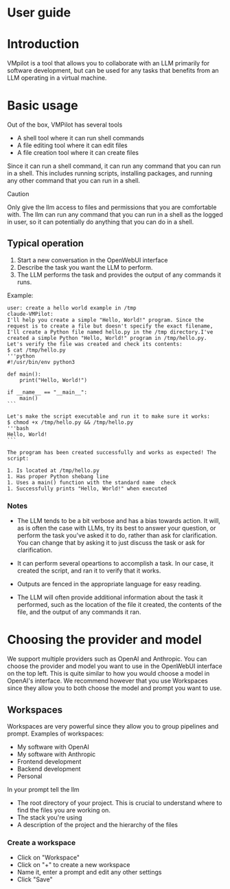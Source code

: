 # User guide

# Introduction
VMpilot is a tool that allows you to collaborate with an LLM primarily for software development, but can be used for any tasks that benefits from an LLM operating in a virtual machine.

# Basic usage
Out of the box, VMPilot has several tools
- A shell tool where it can run shell commands
- A file editing tool where it can edit files
- A file creation tool where it can create files

Since it can run a shell command, it can run any command that you can run in a shell. This includes running scripts, installing packages, and running any other command that you can run in a shell.
> [!CAUTION]
Only give the llm access to files and permissions that you are comfortable with. The llm can run any command that you can run in a shell as the logged in user, so it can potentially do anything that you can do in a shell.

## Typical operation

1. Start a new conversation in the OpenWebUI interface
2. Describe the task you want the LLM to perform.
3. The LLM performs the task and provides the output of any commands it runs.

Example:
````
user: create a hello world example in /tmp
claude-VMPilot:
I'll help you create a simple "Hello, World!" program. Since the request is to create a file but doesn't specify the exact filename, I'll create a Python file named hello.py in the /tmp directory.I've created a simple Python "Hello, World!" program in /tmp/hello.py. Let's verify the file was created and check its contents:
$ cat /tmp/hello.py
'''python
#!/usr/bin/env python3

def main():
    print("Hello, World!")

if __name__ == "__main__":
    main()
```

Let's make the script executable and run it to make sure it works:
$ chmod +x /tmp/hello.py && /tmp/hello.py
'''bash
Hello, World!
```

The program has been created successfully and works as expected! The script:

1. Is located at /tmp/hello.py
1. Has proper Python shebang line
1. Uses a main() function with the standard name  check
1. Successfully prints "Hello, World!" when executed
````

### Notes
- The LLM tends to be a bit verbose and has a bias towards action. It will, as is often the case with LLMs, try its best to answer your question, or perform the task you've asked it to do, rather than ask for clarification. You can change that by asking it to just discuss the task or ask for clarification.

- It can perform several opeartions to accomplish a task. In our case, it created the script, and ran it to verify that it works.

- Outputs are fenced in the appropriate language for easy reading.

- The LLM will often provide additional information about the task it performed, such as the location of the file it created, the contents of the file, and the output of any commands it ran.

# Choosing the provider and model

We support multiple providers such as OpenAI and Anthropic. You can choose the provider and model you want to use in the OpenWebUI interface on the top left. This is quite similar to how you would choose a model in OpenAI's interface. We recommend however that you use Workspaces since they allow you to both choose the model and prompt you want to use.

## Workspaces

Workspaces are very powerful since they allow you to group pipelines and prompt. Examples of workspaces:
- My software with OpenAI
- My software with Anthropic
- Frontend development
- Backend development
- Personal

In your prompt tell the llm
- The root directory of your project. This is crucial to understand where to find the files you are working on.
- The stack you're using
- A description of the project and the hierarchy of the files

### Create a workspace
- Click on "Workspace"
- Click on "+" to create a new workspace
- Name it, enter a prompt and edit any other settings
- Click "Save"

